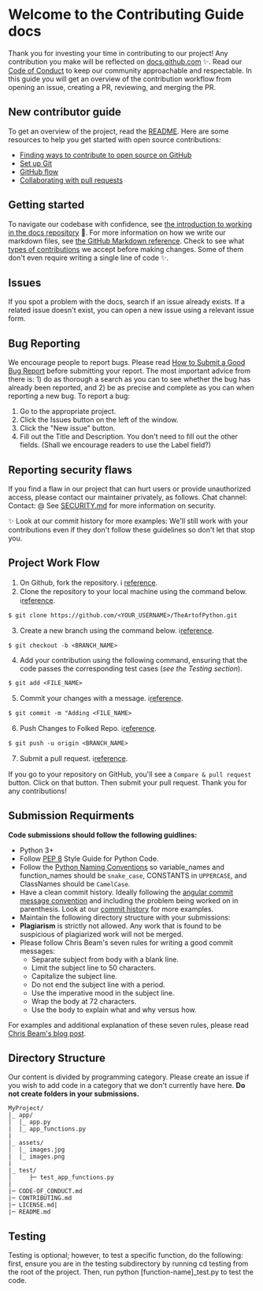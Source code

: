 # Welcome to the Contributing Guide docs

Thank you for investing your time in contributing to our project! Any contribution you make will be reflected on [docs.github.com](https://docs.github.com/en) :sparkles:. 
Read our [Code of Conduct](https://github.com/seraph776/QuickStartTemplate/blob/main/docs/CODE-OF-CONDUCT.md) to keep our community approachable and respectable. In this guide you will get an overview of the contribution workflow from opening an issue, creating a PR, reviewing, and merging the PR.


##  New contributor guide

To get an overview of the project, read the [README](README.md). Here are some resources to help you get started with open source contributions:

- [Finding ways to contribute to open source on GitHub](https://docs.github.com/en/get-started/exploring-projects-on-github/finding-ways-to-contribute-to-open-source-on-github)
- [Set up Git](https://docs.github.com/en/get-started/QuickStartTemplate/set-up-git)
- [GitHub flow](https://docs.github.com/en/get-started/QuickStartTemplate/github-flow)
- [Collaborating with pull requests](https://docs.github.com/en/github/collaborating-with-pull-requests)


## Getting started 

To navigate our codebase with confidence, see [the introduction to working in the docs repository](https://docs.github.com/en) :confetti_ball:. For more information on how we write our markdown files, see [the GitHub Markdown reference](https://docs.github.com/en/github/writing-on-github/getting-started-with-writing-and-formatting-on-github/basic-writing-and-formatting-syntax). Check to see what [types of contributions](https://github.com/github/docs/blob/main/contributing/types-of-contributions.md) we accept before making changes.
Some of them don't even require writing a single line of code :sparkles:.


## Issues

If you spot a problem with the docs, search if an issue already exists. If a related issue doesn't exist, you can open a new issue using a relevant issue form.


## Bug Reporting 

We encourage people to report bugs. Please read [How to Submit a Good Bug Report](https://github.com/theopensourceway/guidebook/blob/main/bug_report.adoc) before submitting your report. The most important advice from there is: 1) do as thorough a search as you can to see whether the bug has already been reported, and 2) be as precise and complete as you can when reporting a new bug.
To report a bug:

1. Go to the appropriate project.
2. Click the Issues button on the left of the window.
3. Click the "New issue" button.
4. Fill out the Title and Description. You don't need to fill out the other fields. (Shall we encourage readers to use the Label field?)


## Reporting security flaws
If you find a flaw in our project that can hurt users or provide unauthorized access, please contact our maintainer privately, as follows.
Chat channel:
Contact: @
See [SECURITY.md]() for more information on security.

✨ Look at our commit history for more examples: We'll still work with your contributions even if they don't follow these guidelines so don't let that stop you.


## Project Work Flow 


1. On Github, fork the repository. ℹ️ [reference](https://docs.github.com/en/get-started/QuickStartTemplate/fork-a-repo#forking-a-repository).
2. Clone the repository to your local machine using the command below. ℹ️[reference](https://docs.github.com/en/get-started/QuickStartTemplate/fork-a-repo#cloning-your-forked-repository).
```
$ git clone https://github.com/<YOUR_USERNAME>/TheArtofPython.git
```
3. Create a new branch using the command below. ℹ️[reference](https://docs.github.com/en/desktop/contributing-and-collaborating-using-github-desktop/making-changes-in-a-branch/managing-branches#creating-a-branch). 
```
$ git checkout -b <BRANCH_NAME>
```
4. Add your contribution using the following command, ensuring that the code passes the corresponding test cases (_see the Testing section_).
```
$ git add <FILE_NAME>
```
5. Commit your changes with a message. ℹ️[reference](https://docs.github.com/en/desktop/contributing-and-collaborating-using-github-desktop/making-changes-in-a-branch/committing-and-reviewing-changes-to-your-project).
```
$ git commit -m "Adding <FILE_NAME>
```
6. Push Changes to Folked Repo. ℹ️[reference](https://docs.github.com/en/get-started/using-git/pushing-commits-to-a-remote-repository).
```
$ git push -u origin <BRANCH_NAME>
```
7. Submit a pull request. ℹ️[reference](https://docs.github.com/en/pull-requests/collaborating-with-pull-requests/proposing-changes-to-your-work-with-pull-requests/creating-a-pull-request).

If you go to your repository on GitHub, you'll see a `Compare & pull request` button. Click on that button. Then submit your pull request. Thank you for any contributions!

## Submission Requirments 

**Code submissions should follow  the following guidlines:**

- Python 3+
- Follow [PEP 8](https://www.python.org/dev/peps/pep-0008/) Style Guide for Python Code.
- Follow the [Python Naming Conventions](https://peps.python.org/pep-0008/#naming-conventions) so variable_names and function_names should be `snake_case`, CONSTANTS in `UPPERCASE`, and ClassNames should be `CamelCase`.
- Have a clean commit history. Ideally following the [angular commit message convention](https://github.com/angular/angular/blob/master/CONTRIBUTING.md#type)
and including the problem being worked on in parenthesis. Look at our [commit history](https://github.com/careercup/QuickStartTemplate/commits/master) for more examples.
- Maintain the following directory structure with your submissions:
- **Plagiarism** is strictly not allowed. Any work that is found to be suspicious of plagiarized work will not be merged.
- Please follow Chris Beam's seven rules for writing a good commit messages:
  - Separate subject from body with a blank line.
  - Limit the subject line to 50 characters.
  - Capitalize the subject line.
  - Do not end the subject line with a period.
  - Use the imperative mood in the subject line.
  - Wrap the body at 72 characters.
  - Use the body to explain what and why versus how.

For examples and additional explanation of these seven rules, please read [Chris Beam's blog post](https://cbea.ms/git-commit/).



## Directory Structure 
Our content is divided by programming category. Please create an issue if you wish to add code in a category that we don't currently have here.
**Do not create folders in your submissions.** 

```
MyProject/
|_ app/
│  |_ app.py
|  |_ app_functions.py
|
|_ assets/
│  |_ images.jpg
|  |_ images.png
|
|_ test/
│     ├─ test_app_functions.py
|
|─ CODE-OF_CONDUCT.md
|─ CONTRIBUTING.md
|─ LICENSE.md|  
|─ README.md

```

## Testing 

Testing is optional; however, to test a specific function, do the following: first, ensure you are in the testing subdirectory by running cd testing from the root of the project. Then, run python [function-name]_test.py to test the code.
